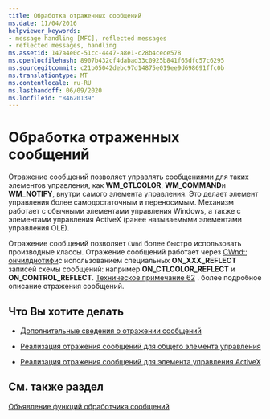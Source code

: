 ```yaml
---
title: Обработка отраженных сообщений
ms.date: 11/04/2016
helpviewer_keywords:
- message handling [MFC], reflected messages
- reflected messages, handling
ms.assetid: 147a4e0c-51cc-4447-a8e1-c28b4cece578
ms.openlocfilehash: 8907b432cf4dabad33c0925b841f65dfc57c6295
ms.sourcegitcommit: c21b05042debc97d14875e019ee9d698691ffc0b
ms.translationtype: MT
ms.contentlocale: ru-RU
ms.lasthandoff: 06/09/2020
ms.locfileid: "84620139"
---
```

# <a name="handling-reflected-messages"></a>Обработка отраженных сообщений

Отражение сообщений позволяет управлять сообщениями для таких элементов управления, как **WM_CTLCOLOR**, **WM_COMMAND**и **WM_NOTIFY**, внутри самого элемента управления. Это делает элемент управления более самодостаточным и переносимым. Механизм работает с обычными элементами управления Windows, а также с элементами управления ActiveX (ранее называемыми элементами управления OLE).

Отражение сообщений позволяет `CWnd` более быстро использовать производные классы. Отражение сообщений работает через [CWnd:: ончилднотифи](reference/cwnd-class.md#onchildnotify)с использованием специальных **ON_XXX_REFLECT** записей схемы сообщений: например **ON_CTLCOLOR_REFLECT** и **ON_CONTROL_REFLECT**. [Техническое примечание 62](tn062-message-reflection-for-windows-controls.md) . более подробное описание отражения сообщений.

## <a name="what-do-you-want-to-do"></a>Что Вы хотите делать

- [Дополнительные сведения о отражении сообщений](tn062-message-reflection-for-windows-controls.md)

- [Реализация отражения сообщений для общего элемента управления](tn062-message-reflection-for-windows-controls.md)

- [Реализация отражения сообщений для элемента управления ActiveX](mfc-activex-controls-subclassing-a-windows-control.md)

## <a name="see-also"></a>См. также раздел

[Объявление функций обработчика сообщений](declaring-message-handler-functions.md)
